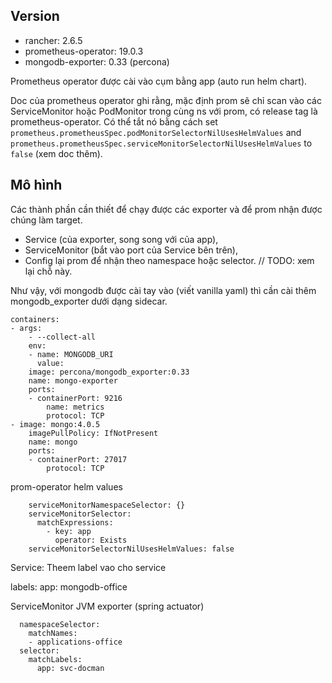 ## Version

- rancher: 2.6.5
- prometheus-operator: 19.0.3
- mongodb-exporter: 0.33 (percona)

Prometheus operator được cài vào cụm bằng app (auto run helm chart).

Doc của prometheus operator ghi rằng, mặc định prom sẽ chỉ scan vào các ServiceMonitor hoặc PodMonitor trong cùng ns với prom, có release tag là prometheus-operator. Có thể tắt nó bằng cách set `prometheus.prometheusSpec.podMonitorSelectorNilUsesHelmValues` and `prometheus.prometheusSpec.serviceMonitorSelectorNilUsesHelmValues` to `false` (xem doc thêm).

## Mô hình

Các thành phần cần thiết để chạy được các exporter và để prom nhận được chúng làm target.

- Service (của exporter, song song với của app),
- ServiceMonitor (bắt vào port của Service bên trên),
- Config lại prom để nhận theo namespace hoặc selector. // TODO: xem lại chỗ này.

Như vậy, với mongodb được cài tay vào (viết vanilla yaml) thì cần cài thêm mongodb_exporter dưới dạng sidecar. 

```
containers:
- args:
    - --collect-all
    env:
    - name: MONGODB_URI
      value: 
    image: percona/mongodb_exporter:0.33
    name: mongo-exporter
    ports:
    - containerPort: 9216
        name: metrics
        protocol: TCP
- image: mongo:4.0.5
    imagePullPolicy: IfNotPresent
    name: mongo
    ports:
    - containerPort: 27017
        protocol: TCP
```

prom-operator helm values

```
    serviceMonitorNamespaceSelector: {}
    serviceMonitorSelector:
      matchExpressions:
        - key: app
          operator: Exists
    serviceMonitorSelectorNilUsesHelmValues: false
```

Service: Theem label vao cho service

  labels:
    app: mongodb-office


ServiceMonitor JVM exporter (spring actuator)

```
  namespaceSelector:
    matchNames:
    - applications-office
  selector:
    matchLabels:
      app: svc-docman
```
